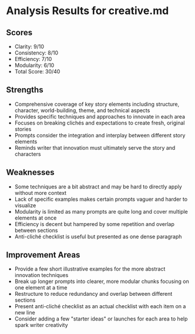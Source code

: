# Analysis Results for creative.md

## Scores
- Clarity: 9/10
- Consistency: 8/10
- Efficiency: 7/10
- Modularity: 6/10
- Total Score: 30/40

## Strengths
- Comprehensive coverage of key story elements including structure, character, world-building, theme, and technical aspects
- Provides specific techniques and approaches to innovate in each area
- Focuses on breaking clichés and expectations to create fresh, original stories
- Prompts consider the integration and interplay between different story elements
- Reminds writer that innovation must ultimately serve the story and characters

## Weaknesses
- Some techniques are a bit abstract and may be hard to directly apply without more context
- Lack of specific examples makes certain prompts vaguer and harder to visualize
- Modularity is limited as many prompts are quite long and cover multiple elements at once
- Efficiency is decent but hampered by some repetition and overlap between sections
- Anti-cliché checklist is useful but presented as one dense paragraph

## Improvement Areas
- Provide a few short illustrative examples for the more abstract innovation techniques
- Break up longer prompts into clearer, more modular chunks focusing on one element at a time
- Restructure to reduce redundancy and overlap between different sections
- Present anti-cliché checklist as an actual checklist with each item on a new line
- Consider adding a few "starter ideas" or launches for each area to help spark writer creativity
